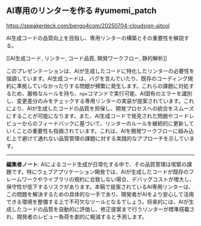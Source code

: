 ## AI専用のリンターを作る #yumemi_patch

https://speakerdeck.com/bengo4com/20250704-cloudsign-aitool

AI生成コードの品質向上を目指し、専用リンターの構築とその重要性を解説する。

[[AI生成コード, リンター, コード品質, 開発ワークフロー, 静的解析]]

このプレゼンテーションは、AIが生成したコードに特化したリンターの必要性を強調しています。AI生成コードは、バグを含んでいたり、既存のコーディング規約に準拠していなかったりする問題が頻繁に発生します。これらの課題に対処するため、厳格なルールを持ち、`npx`コマンドで実行可能、AI固有のエラーを識別し、変更差分のみをチェックする専用リンターの実装が提案されています。これにより、AIが生成したコードの品質を担保し、開発プロセスへの統合をスムーズにすることが可能になります。また、AI生成コードで発見された問題やコードレビューからのフィードバックに基づいて、リンターのルールを継続的に更新していくことの重要性も指摘されています。これは、AIを開発ワークフローに組み込む上で避けて通れない品質管理の課題に対する実践的なアプローチを示しています。

---

**編集者ノート**: AIによるコード生成が日常化する中で、その品質管理は喫緊の課題です。特にウェブアプリケーション開発では、AIが生成したコードが既存のフレームワークやライブラリの規約に合致しない場合、デバッグコストが増大し、保守性が低下するリスクがあります。本稿で提案されているAI専用リンターは、この問題を解決するための具体的な一手であり、開発者がAIをより安心して活用できる環境を整備する上で不可欠なツールとなるでしょう。将来的には、AIが生成したコードの品質を自動的に評価し、修正提案まで行うリンターが標準搭載され、開発者のレビュー負荷を劇的に軽減すると予測します。
```

